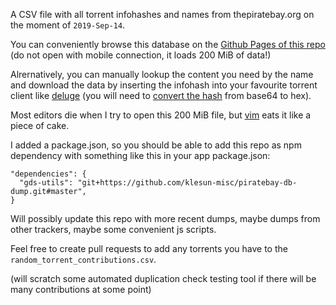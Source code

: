 A CSV file with all torrent infohashes and names from thepiratebay.org on the moment of `2019-Sep-14`. 

You can conveniently browse this database on the [Github Pages of this repo](https://darksun-misc.github.io/piratebay-db-dump/) (do not open with mobile connection, it loads 200 MiB of data!)

Alrernatively, you can manually lookup the content you need by the name and download the data by inserting the infohash into your favourite torrent client like [deluge](https://github.com/deluge-torrent/deluge) (you will need to [convert the hash](https://base64.guru/converter/decode/hex) from base64 to hex).

Most editors die when I try to open this 200 MiB file, but [vim](https://github.com/vim/vim) eats it like a piece of cake.

I added a package.json, so you should be able to add this repo as npm dependency with something like this in your app package.json:
```
"dependencies": {
  "gds-utils": "git+https://github.com/klesun-misc/piratebay-db-dump.git#master",
}
```

Will possibly update this repo with more recent dumps, maybe dumps from other trackers, maybe some convenient js scripts.

Feel free to create pull requests to add any torrents you have to the `random_torrent_contributions.csv`.

(will scratch some automated duplication check testing tool if there will be many contributions at some point)
